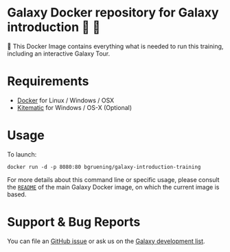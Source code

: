 Galaxy Docker repository for Galaxy introduction :whale: :eyes:
====

:whale: This Docker Image contains everything what is needed to run this training, including an interactive Galaxy Tour.

# Requirements

- [Docker](https://docs.docker.com/installation/) for Linux / Windows / OSX
- [Kitematic](https://kitematic.com/) for Windows / OS-X (Optional)

# Usage

To launch:

```
docker run -d -p 8080:80 bgruening/galaxy-introduction-training
```

For more details about this command line or specific usage, please consult the
[`README`](https://github.com/bgruening/docker-galaxy-stable/blob/master/README.md) of the main Galaxy Docker image, on which the current image is based.

# Support & Bug Reports

You can file an [GitHub issue](https://github.com/bgruening/training-material/issues) or ask us on the [Galaxy development list](http://lists.bx.psu.edu/listinfo/galaxy-dev).
